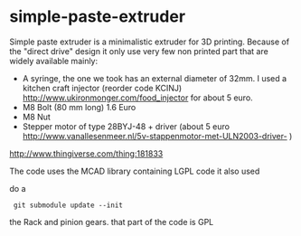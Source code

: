 simple-paste-extruder
=====================

Simple paste extruder is a minimalistic extruder for 3D printing. Because of the "direct drive" 
design it only use very few non printed part that are widely available mainly:

* A syringe, the one we took has an external diameter of 32mm. I used a kitchen craft injector (reorder code KCINJ) http://www.ukironmonger.com/food_injector for about 5 euro.
* M8 Bolt (80 mm long)  1.6 Euro
* M8 Nut
* Stepper motor of type 28BYJ-48 + driver (about 5 euro http://www.vanallesenmeer.nl/5v-stappenmotor-met-ULN2003-driver- )



http://www.thingiverse.com/thing:181833

The code uses the MCAD library containing LGPL code it also used 

do a
```
 git submodule update --init
```

the Rack and pinion gears. that part of the code is GPL

